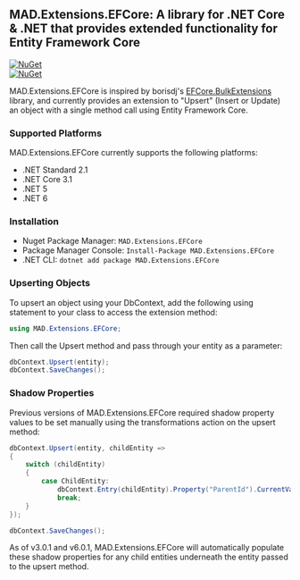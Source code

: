 ## MAD.Extensions.EFCore: A library for .NET Core & .NET that provides extended functionality for Entity Framework Core

[![NuGet](https://buildstats.info/nuget/MAD.Extensions.EFCore?packageVersion=3.0.1)](https://www.nuget.org/packages/MAD.Extensions.EFCore/3.0.1/)
<br />[![NuGet](https://buildstats.info/nuget/MAD.Extensions.EFCore)](https://www.nuget.org/packages/MAD.Extensions.EFCore/)

MAD.Extensions.EFCore is inspired by borisdj's [EFCore.BulkExtensions](https://github.com/borisdj/EFCore.BulkExtensions) library, and currently provides an extension to "Upsert" (Insert or Update) an object with a single method call using Entity Framework Core.

### Supported Platforms

MAD.Extensions.EFCore currently supports the following platforms:

* .NET Standard 2.1
* .NET Core 3.1
* .NET 5
* .NET 6

### Installation

* Nuget Package Manager: `MAD.Extensions.EFCore`
* Package Manager Console: `Install-Package MAD.Extensions.EFCore`
* .NET CLI: `dotnet add package MAD.Extensions.EFCore`

### Upserting Objects

To upsert an object using your DbContext, add the following using statement to your class to access the extension method:

```csharp
using MAD.Extensions.EFCore;
```

Then call the Upsert method and pass through your entity as a parameter:

```csharp
dbContext.Upsert(entity);
dbContext.SaveChanges();
```

### Shadow Properties

Previous versions of MAD.Extensions.EFCore required shadow property values to be set manually using the transformations action on the upsert method:

```csharp
dbContext.Upsert(entity, childEntity =>
{
    switch (childEntity)
    {
        case ChildEntity:
            dbContext.Entry(childEntity).Property("ParentId").CurrentValue = entity.Id;
            break;
    }
});

dbContext.SaveChanges();
```

As of v3.0.1 and v6.0.1, MAD.Extensions.EFCore will automatically populate these shadow properties for any child entities underneath the entity passed to the upsert method.